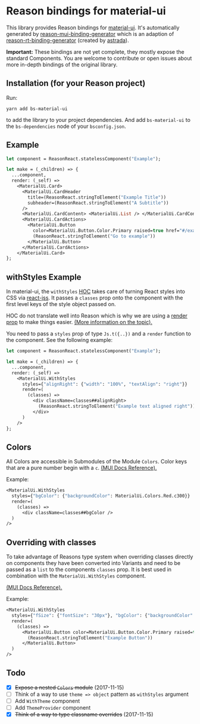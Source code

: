 # Reason bindings for material-ui
This library provides Reason bindings for
[material-ui](https://material-ui-1dab0.firebaseapp.com/). It's automatically generated by
[reason-mui-binding-generator](https://github.com/jsiebern/reason-mui-binding-generator) which is an adaption of  [reason-rt-binding-generator](https://github.com/astrada/reason-rt-binding-generator) (created by [astrada](https://github.com/astrada)).

**Important:** These bindings are not yet complete, they mostly expose the standard Components. You are welcome to contribute or open issues about more in-depth bindings of the original library.

## Installation (for your Reason project)

Run:

    yarn add bs-material-ui

to add the library to your project dependencies. And add `bs-material-ui` to the `bs-dependencies` node of your `bsconfig.json`.

## Example

```ml
let component = ReasonReact.statelessComponent("Example");

let make = (_children) => {
  ...component,
  render: (_self) =>
    <MaterialUi.Card>
      <MaterialUi.CardHeader
        title=(ReasonReact.stringToElement("Example Title"))
        subheader=(ReasonReact.stringToElement("A Subtitle"))
      />
      <MaterialUi.CardContent> <MaterialUi.List /> </MaterialUi.CardContent>
      <MaterialUi.CardActions>
        <MaterialUi.Button
          color=MaterialUi.Button.Color.Primary raised=true href="#/example/route">
          (ReasonReact.stringToElement("Go to example"))
        </MaterialUi.Button>
      </MaterialUi.CardActions>
    </MaterialUi.Card>
};
```

## withStyles Example

In material-ui, the `withStyles` [HOC](https://reactjs.org/docs/higher-order-components.html) takes care of turning React styles into CSS via [react-jss](https://github.com/cssinjs/react-jss). It passes a `classes` prop onto the component with the first level keys of the style object passed on.

HOC do not translate well into Reason which is why we are using a [render prop](http://reactpatterns.com/#render-callback) to make things easier. [(More information on the topic).](https://www.youtube.com/watch?v=BcVAq3YFiuc)

You need to pass a `styles` prop of type `Js.t({..})` and a `render` function to the component. See the following example:

```ml
let component = ReasonReact.statelessComponent("Example");

let make = (_children) => {
  ...component,
  render: (_self) =>
    <MaterialUi.WithStyles
      styles={"alignRight": {"width": "100%", "textAlign": "right"}}
      render=(
        (classes) =>
          <div className=classes##alignRight>
            (ReasonReact.stringToElement("Example text aligned right"))
          </div>
      )
    />
};
```

## Colors

All Colors are accessible in Submodules of the Module `Colors`. Color keys that are a pure number begin with a `c`. [(MUI Docs Reference).](https://material-ui-1dab0.firebaseapp.com/style/color/)

Example:

```ml
<MaterialUi.WithStyles
  styles={"bgColor": {"backgroundColor": MaterialUi.Colors.Red.c300}}
  render=(
    (classes) =>
      <div className=classes##bgColor />
  )
/>
```

## Overriding with classes

To take advantage of Reasons type system when overriding classes directly on components they have been converted into Variants and need to be passed as a `list` to the components `classes` prop. It is best used in combination with the `MaterialUi.WithStyles` component.

[(MUI Docs Reference).](https://material-ui-1dab0.firebaseapp.com/customization/overrides/#overriding-with-classes)

Example:
```ml
<MaterialUi.WithStyles
  styles={"fSize": {"fontSize": "30px"}, "bgColor": {"backgroundColor": MaterialUi.Colors.Red.c300}}
  render=(
    (classes) =>
      <MaterialUi.Button color=MaterialUi.Button.Color.Primary raised=true classes=[MaterialUi.Button.Classes.Root(classes##fSize), MaterialUi.Button.Classes.RaisedPrimary(classes##bgColor)]>
        (ReasonReact.stringToElement("Example Button"))
      </MaterialUi.Button>
  )
/>
```

## Todo

- [x] ~~Expose a nested `Colors` module~~ (2017-11-15)
- [ ] Think of a way to use `theme => object` pattern as `withStyles` argument
- [ ] Add `WithTheme` component
- [ ] Add `ThemeProvider` component
- [x] ~~Think of a way to type classname overrides~~ (2017-11-15)